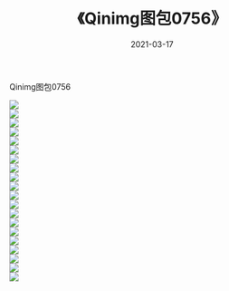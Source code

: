 ﻿---
layout: post
title:  《Qinimg图包0756》
date:   2021-03-17
img: http://imgx.orgx.ga/Qinimg图包/Qinimg图包0756/000.jpg
categories: [美女, 清纯, 唯美]
---

Qinimg图包0756

 ![](http://imgx.orgx.ga/Qinimg图包/Qinimg图包0756/001.jpg) <br>![](http://imgx.orgx.ga/Qinimg图包/Qinimg图包0756/002.jpg) <br>![](http://imgx.orgx.ga/Qinimg图包/Qinimg图包0756/003.jpg) <br>![](http://imgx.orgx.ga/Qinimg图包/Qinimg图包0756/004.jpg) <br>![](http://imgx.orgx.ga/Qinimg图包/Qinimg图包0756/005.jpg) <br>![](http://imgx.orgx.ga/Qinimg图包/Qinimg图包0756/006.jpg) <br>![](http://imgx.orgx.ga/Qinimg图包/Qinimg图包0756/007.jpg) <br>![](http://imgx.orgx.ga/Qinimg图包/Qinimg图包0756/008.jpg) <br>![](http://imgx.orgx.ga/Qinimg图包/Qinimg图包0756/009.jpg) <br>![](http://imgx.orgx.ga/Qinimg图包/Qinimg图包0756/010.jpg) <br>![](http://imgx.orgx.ga/Qinimg图包/Qinimg图包0756/011.jpg) <br>![](http://imgx.orgx.ga/Qinimg图包/Qinimg图包0756/012.jpg) <br>![](http://imgx.orgx.ga/Qinimg图包/Qinimg图包0756/013.jpg) <br>![](http://imgx.orgx.ga/Qinimg图包/Qinimg图包0756/014.jpg) <br>![](http://imgx.orgx.ga/Qinimg图包/Qinimg图包0756/015.jpg) <br>![](http://imgx.orgx.ga/Qinimg图包/Qinimg图包0756/016.jpg) <br>![](http://imgx.orgx.ga/Qinimg图包/Qinimg图包0756/017.jpg) <br>![](http://imgx.orgx.ga/Qinimg图包/Qinimg图包0756/018.jpg) <br>![](http://imgx.orgx.ga/Qinimg图包/Qinimg图包0756/019.jpg) <br>![](http://imgx.orgx.ga/Qinimg图包/Qinimg图包0756/020.jpg) <br>